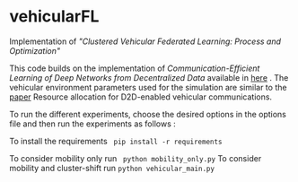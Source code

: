 # vehicularFL

Implementation of _"Clustered Vehicular Federated Learning: Process and Optimization"_

This code builds on the implementation of  _Communication-Efficient Learning of Deep Networks from Decentralized Data_ available in [here](https://github.com/AshwinRJ/Federated-Learning-PyTorch) .
The vehicular environment parameters used for the simulation are similar to the [paper](https://ieeexplore.ieee.org/abstract/document/7913583/?casa_token=PSYPrzyfBd0AAAAA:-SKi1BKb0ZVc692haL3bvuAlZoaqF5BHOgwdQ5_0XtMkwPHoaWz_hcqTko426MtS56XQ5JN_zA) Resource allocation for D2D-enabled vehicular communications.


To run the different experiments, choose the desired options in the options file and then run the experiments as follows :

To install the requirements 
``` pip install -r requirements```

To consider mobility only run 
``` python mobility_only.py``` 
To consider mobility and cluster-shift run 
```python vehicular_main.py```
